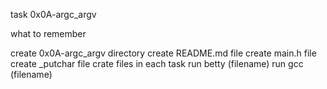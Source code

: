 task 0x0A-argc_argv

what to remember

create 0x0A-argc_argv directory
create README.md file
create main.h file
create _putchar file
crate files in each task
run betty (filename)
run gcc (filename)

